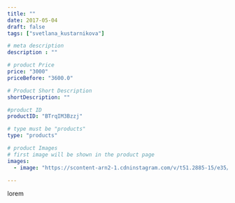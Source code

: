 ```yaml
---
title: ""
date: 2017-05-04
draft: false
tags: ["svetlana_kustarnikova"]

# meta description
description : ""

# product Price
price: "3000"
priceBefore: "3600.0"

# Product Short Description
shortDescription: ""

#product ID
productID: "BTrqIM3Bzzj"

# type must be "products"
type: "products"

# product Images
# first image will be shown in the product page
images:
  - image: "https://scontent-arn2-1.cdninstagram.com/v/t51.2885-15/e35/18298540_1084201315046426_8329010050253193216_n.jpg?se=7&tp=1&_nc_ht=scontent-arn2-1.cdninstagram.com&_nc_cat=102&_nc_ohc=oUYgFzDYs9UAX8LDN5M&ccb=7-4&oh=a1ab5fc8173461bfce7d53cce7bd2747&oe=60824E26&ig_cache_key=MTUwNzQ4Mzc4MTgwMjk2NjI0Mw%3D%3D.2-ccb7-4"

---
```

lorem
